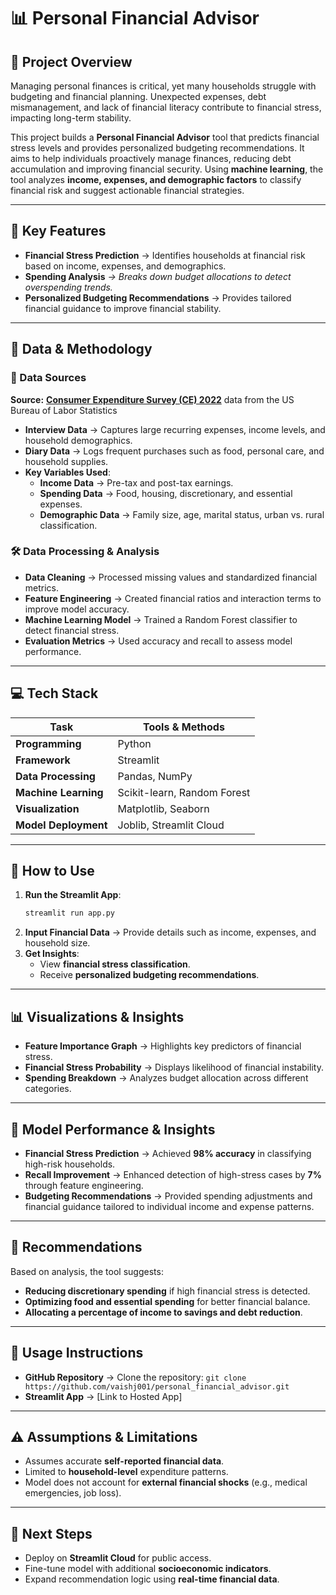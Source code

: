 # 📊 Personal Financial Advisor

## 📌 Project Overview

Managing personal finances is critical, yet many households struggle with budgeting and financial planning. Unexpected expenses, debt mismanagement, and lack of financial literacy contribute to financial stress, impacting long-term stability.

This project builds a **Personal Financial Advisor** tool that predicts financial stress levels and provides personalized budgeting recommendations. It aims to help individuals proactively manage finances, reducing debt accumulation and improving financial security. Using **machine learning**, the tool analyzes **income, expenses, and demographic factors** to classify financial risk and suggest actionable financial strategies.

---

## 🎯 Key Features

- **Financial Stress Prediction** → Identifies households at financial risk based on income, expenses, and demographics.
- **Spending Analysis** *→ Breaks down budget allocations to detect overspending trends.*
- **Personalized Budgeting Recommendations** → Provides tailored financial guidance to improve financial stability.

---

## 🔬 Data & Methodology

### 📂 Data Sources

**Source:** [**Consumer Expenditure Survey (CE) 2022**](https://www.bls.gov/cex/) data from the US Bureau of Labor Statistics

- **Interview Data** → Captures large recurring expenses, income levels, and household demographics.
- **Diary Data** → Logs frequent purchases such as food, personal care, and household supplies.
- **Key Variables Used**:
  - **Income Data** → Pre-tax and post-tax earnings.
  - **Spending Data** → Food, housing, discretionary, and essential expenses.
  - **Demographic Data** → Family size, age, marital status, urban vs. rural classification.

### 🛠 Data Processing & Analysis

- **Data Cleaning** → Processed missing values and standardized financial metrics.
- **Feature Engineering** → Created financial ratios and interaction terms to improve model accuracy.
- **Machine Learning Model** → Trained a Random Forest classifier to detect financial stress.
- **Evaluation Metrics** → Used accuracy and recall to assess model performance.

---

## 💻 Tech Stack

| Task                 | Tools & Methods             |
| -------------------- | --------------------------- |
| **Programming**      | Python                      |
| **Framework**        | Streamlit                   |
| **Data Processing**  | Pandas, NumPy               |
| **Machine Learning** | Scikit-learn, Random Forest |
| **Visualization**    | Matplotlib, Seaborn         |
| **Model Deployment** | Joblib, Streamlit Cloud     |

---

## 🚀 How to Use

1. **Run the Streamlit App**:
   ```bash
   streamlit run app.py
   ```
2. **Input Financial Data** → Provide details such as income, expenses, and household size.
3. **Get Insights**:
   - View **financial stress classification**.
   - Receive **personalized budgeting recommendations**.

---

## 📊 Visualizations & Insights

- **Feature Importance Graph** → Highlights key predictors of financial stress.
- **Financial Stress Probability** → Displays likelihood of financial instability.
- **Spending Breakdown** → Analyzes budget allocation across different categories.

---

## 🔎 Model Performance & Insights

- **Financial Stress Prediction** → Achieved **98% accuracy** in classifying high-risk households.
- **Recall Improvement** → Enhanced detection of high-stress cases by **7%** through feature engineering.
- **Budgeting Recommendations** → Provided spending adjustments and financial guidance tailored to individual income and expense patterns.

---

## 🔎 Recommendations

Based on analysis, the tool suggests:

- **Reducing discretionary spending** if high financial stress is detected.
- **Optimizing food and essential spending** for better financial balance.
- **Allocating a percentage of income to savings and debt reduction**.

---

## 🔧 Usage Instructions

- **GitHub Repository** → Clone the repository: `git clone https://github.com/vaishj001/personal_financial_advisor.git`
- **Streamlit App** → [Link to Hosted App]

---

## ⚠️ Assumptions & Limitations

- Assumes accurate **self-reported financial data**.
- Limited to **household-level** expenditure patterns.
- Model does not account for **external financial shocks** (e.g., medical emergencies, job loss).

---

## 🔮 Next Steps

- Deploy on **Streamlit Cloud** for public access.
- Fine-tune model with additional **socioeconomic indicators**.
- Expand recommendation logic using **real-time financial data**.
